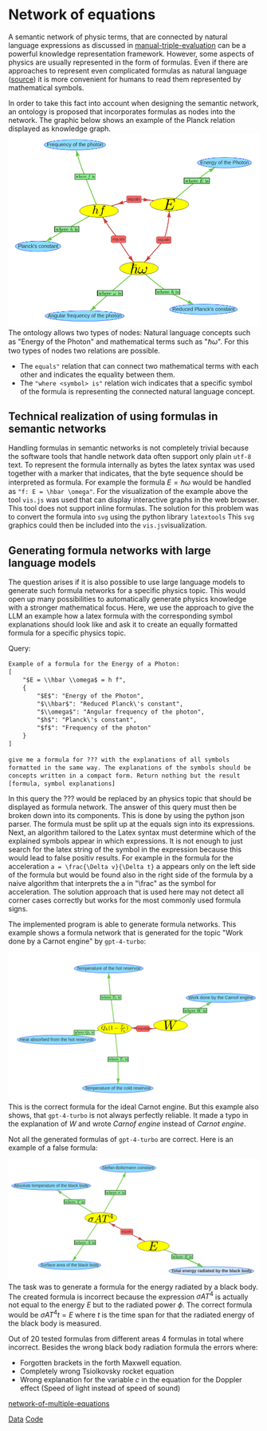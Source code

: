 # Network of equations

A semantic network of physic terms, that are connected by natural language expressions as discussed in [manual-triple-evaluation](../evaluation/manual-triple-evaluation.md) can be a powerful knowledge representation framework. However, some aspects of physics are usually represented in the form of formulas. Even if there are approaches to represent even complicated formulas as natural language ([source](http://islab.donga.ac.kr/Information/aece_ys.pdf)) it is more convenient for humans to read them represented by mathematical symbols.

In order to take this fact into account when designing the semantic network, an ontology is proposed that incorporates formulas as nodes into the network. The graphic below shows an example of the Planck relation displayed as knowledge graph.
![](./images/planck_relation.png)
The ontology allows two types of nodes: Natural language concepts such as "Energy of the Photon" and mathematical terms such as "$\hbar \omega$". For this two types of nodes two relations are possible. 
* The ```equals"``` relation that can connect two mathematical terms with each other and indicates the equality between them.
* The ```"where <symbol> is"``` relation wich indicates that a specific symbol of the formula is representing the connected natural language concept. 

## Technical realization of using formulas in semantic networks

Handling formulas in semantic networks is not completely trivial because the software tools that handle network data often support only plain ```utf-8``` text. To represent the formula internally as bytes the latex syntax was used together with a marker that indicates, that the byte sequence should be interpreted as formula. For example the formula $E = \hbar \omega$ would be handled as ```"f: E = \hbar \omega"```. 
For the visualization of the example above the tool ```vis.js``` was used that can display interactive graphs in the web browser. This tool does not support inline formulas. The solution for this problem was to convert the formula into ```svg``` using the python library ```latextools``` This ```svg``` graphics could then be included into the ```vis.js```visualization.

## Generating formula networks with large language models

The question arises if it is also possible to use large language models to generate such formula networks for a specific physics topic. This would open up many possibilities to automatically generate physics knowledge with a stronger mathematical focus. Here, we use the approach to give the LLM an example how a latex formula with the corresponding symbol explanations should look like and ask it to create an equally formatted formula for a specific physics topic.

Query: 
```
Example of a formula for the Energy of a Photon: 
[
	"$E = \\hbar \\omega$ = h f", 
	{
		"$E$": "Energy of the Photon", 
		"$\\hbar$": "Reduced Planck\'s constant", 
		"$\\omega$": "Angular frequency of the photon", 
		"$h$": "Planck\'s constant", 
		"$f$": "Frequency of the photon"
	}
]

give me a formula for ??? with the explanations of all symbols formatted in the same way. The explanations of the symbols should be concepts written in a compact form. Return nothing but the result [formula, symbol explanations]
```

In this query the ??? would be replaced by an physics topic that should be displayed as formula network. The answer of this query must then be broken down into its components. This is done by using the python json parser. The formula must be split up at the equals sign into its expressions. Next, an algorithm tailored to the Latex syntax must determine which of the explained symbols appear in which expressions. It is not enough to just search for the latex string of the symbol in the expression because this would lead to false positiv results. For example in the formula for the acceleration ```a = \frac{\Delta v}{\Delta t}``` a appears only on the left side of the formula but would be found also in the right side of the formula by a naive algorithm that interprets the a in "\frac" as the symbol for acceleration. The solution approach that is used here may not detect all corner cases correctly but works for the most commonly used formula signs.

The implemented program is able to generate formula networks. This example shows a formula network that is generated for the topic "Work done by a Carnot engine" by ```gpt-4-turbo```:

![](./images/Work_done_by_a_carnot_engine.png)
This is the correct formula for the ideal Carnot engine. But this example also shows, that ```gpt-4-turbo``` is not always perfectly reliable. It made a typo in the explanation of $W$ and wrote *Carnof engine* instead of *Carnot engine*.

Not all the generated formulas of ```gpt-4-turbo``` are correct. Here is an example of a false formula:

![](./images/Energy_radiated_by_a_black_body.png)
The task was to generate a formula for the energy radiated by a black body. The created formula is incorrect because the expression $\sigma A T^4$ is actually not equal to the energy $E$ but to the radiated power $\phi$. The correct formula would be  $\sigma A T^4 t = E$ where $t$ is the time span for that the radiated energy of the black body is measured. 

Out of 20 tested formulas from different areas 4 formulas in total where incorrect. Besides the wrong black body radiation formula the errors where:
* Forgotten brackets in the forth Maxwell equation.
* Completely wrong Tsiolkovsky rocket equation
* Wrong explanation for the variable $c$ in the equation for the Doppler effect (Speed of light instead of speed of sound)

[network-of-multiple-equations](network-of-multiple-equations.md)

[Data](https://github.com/gratach/master-database-files/tree/0aa58c96d11212d5dcdfb46d77e70daec90a97ab/master-experimental/visjs_svg_formula_graphs)
[Code](https://github.com/gratach/master-experimental/blob/d8fdc65b320011bfbe7490933cea5c9648b44020/visjs_svg_formula.ipynb)

